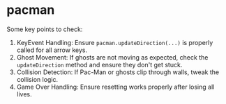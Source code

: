 # pacman
Some key points to check:
1. KeyEvent Handling: Ensure `pacman.updateDirection(...)` is properly called for all arrow keys.
2. Ghost Movement: If ghosts are not moving as expected, check the `updateDirection` method and ensure they don't get stuck.
3. Collision Detection: If Pac-Man or ghosts clip through walls, tweak the collision logic.
4. Game Over Handling: Ensure resetting works properly after losing all lives.

